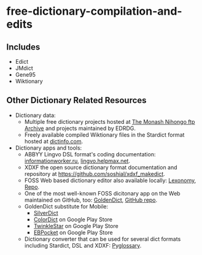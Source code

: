 # free-dictionary-compilation-and-edits
## Includes
- Edict
- JMdict
- Gene95
- Wiktionary

## Other Dictionary Related Resources
- Dictionary data:
  - Multiple free dictionary projects hosted at [The Monash Nihongo ftp Archive](http://ftp.edrdg.org/pub/Nihongo/00INDEX.html) and projects maintained by EDRDG.
  - Freely available compiled Wiktionary files in the Stardict format hosted at [dictinfo.com](http://dictinfo.com/).
- Dictionary apps and tools:
  - ABBYY Lingvo DSL format's coding documentation: [informationworker.ru](http://informationworker.ru/lingvo12.en/), [lingvo.helpmax.net](http://lingvo.helpmax.net/en/troubleshooting/dsl-compiler/).
  - XDXF the open source dictionary format documentation and repository at https://github.com/soshial/xdxf_makedict.
  - FOSS Web based dictionary editor also available locally: [Lexonomy](https://www.lexonomy.eu/), [Repo](https://github.com/elexis-eu/lexonomy).
  - One of the most well-known FOSS dicitonary app on the Web maintained on GitHub, too: [GoldenDict](http://goldendict.org/), [GitHub repo](https://github.com/goldendict/goldendict).
  - GoldenDict substitute for Mobile:
    - [SilverDict](https://github.com/Crissium/SilverDict-mobile)
    - [ColorDict]() on Google Play Store
    - [TwinkleStar]() on Google Play Store
    - [EBPocket]() on Google Play Store
  - Dictionary converter that can be used for several dict formats including Stardict, DSL and XDXF: [Pyglossary](https://github.com/ilius/pyglossary).
